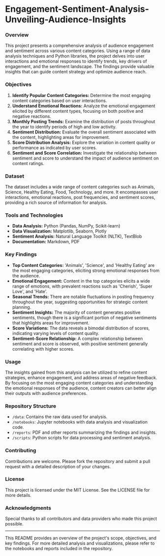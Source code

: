 # Engagement-Sentiment-Analysis-Unveiling-Audience-Insights

### Overview
This project presents a comprehensive analysis of audience engagement and sentiment across various content categories. Using a range of data analysis techniques and Python libraries, the project delves into user interactions and emotional responses to identify trends, key drivers of engagement, and the sentiment landscape. The findings provide valuable insights that can guide content strategy and optimize audience reach.

### Objectives
1. **Identify Popular Content Categories:** Determine the most engaging content categories based on user interactions.
2. **Understand Emotional Reactions:** Analyze the emotional engagement elicited by different content types, focusing on both positive and negative reactions.
3. **Monthly Posting Trends:** Examine the distribution of posts throughout the year to identify periods of high and low activity.
4. **Sentiment Distribution:** Evaluate the overall sentiment associated with the content, highlighting areas for improvement.
5. **Score Distribution Analysis:** Explore the variation in content quality or performance as indicated by user scores.
6. **Sentiment and Score Correlation:** Investigate the relationship between sentiment and score to understand the impact of audience sentiment on content ratings.

### Dataset
The dataset includes a wide range of content categories such as Animals, Science, Healthy Eating, Food, Technology, and more. It encompasses user interactions, emotional reactions, post frequencies, and sentiment scores, providing a rich source of information for analysis.

### Tools and Technologies
- **Data Analysis:** Python (Pandas, NumPy, Scikit-learn)
- **Data Visualization:** Matplotlib, Seaborn, Plotly
- **Sentiment Analysis:** Natural Language Toolkit (NLTK), TextBlob
- **Documentation:** Markdown, PDF

### Key Findings
- **Top Content Categories:** 'Animals', 'Science', and 'Healthy Eating' are the most engaging categories, eliciting strong emotional responses from the audience.
- **Emotional Engagement:** Content in the top categories elicits a wide range of emotions, with prevalent reactions such as 'Cherish', 'Super Love', and 'Hate'.
- **Seasonal Trends:** There are notable fluctuations in posting frequency throughout the year, suggesting opportunities for strategic content planning.
- **Sentiment Insights:** The majority of content generates positive sentiments, though there is a significant portion of negative sentiments that highlights areas for improvement.
- **Score Variations:** The data reveals a bimodal distribution of scores, indicating varying levels of content quality.
- **Sentiment-Score Relationship:** A complex relationship between sentiment and score is observed, with positive sentiment generally correlating with higher scores.

### Usage
The insights gained from this analysis can be utilized to refine content strategies, enhance engagement, and address areas of negative feedback. By focusing on the most engaging content categories and understanding the emotional responses of the audience, content creators can better align their outputs with audience preferences.

### Repository Structure
- `/data`: Contains the raw data used for analysis.
- `/notebooks`: Jupyter notebooks with data analysis and visualization code.
- `/reports`: PDF and other reports summarizing the findings and insights.
- `/scripts`: Python scripts for data processing and sentiment analysis.

### Contributing
Contributions are welcome. Please fork the repository and submit a pull request with a detailed description of your changes.

### License
This project is licensed under the MIT License. See the LICENSE file for more details.

### Acknowledgments
Special thanks to all contributors and data providers who made this project possible.

---

This README provides an overview of the project's scope, objectives, and key findings. For more detailed analysis and visualizations, please refer to the notebooks and reports included in the repository.
